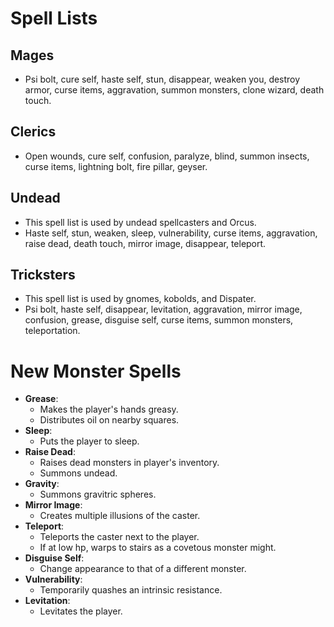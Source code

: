 # Spell Lists
## Mages
- Psi bolt, cure self, haste self, stun, disappear, weaken you, destroy armor, curse items, aggravation, summon monsters, clone wizard, death touch.

## Clerics
- Open wounds, cure self, confusion, paralyze, blind, summon insects, curse items, lightning bolt, fire pillar, geyser.

## Undead
- This spell list is used by undead spellcasters and Orcus.
- Haste self, stun, weaken, sleep, vulnerability, curse items, aggravation, raise dead, death touch, mirror image, disappear, teleport.

## Tricksters
- This spell list is used by gnomes, kobolds, and Dispater.
- Psi bolt, haste self, disappear, levitation, aggravation, mirror image, confusion, grease, disguise self, curse items, summon monsters, teleportation.

# New Monster Spells
- **Grease**:
  - Makes the player's hands greasy.
  - Distributes oil on nearby squares.
- **Sleep**:
  - Puts the player to sleep.
- **Raise Dead**:
  - Raises dead monsters in player's inventory.
  - Summons undead.
- **Gravity**:
  - Summons gravitric spheres.
- **Mirror Image**:
  - Creates multiple illusions of the caster.
- **Teleport**:
  - Teleports the caster next to the player.
  - If at low hp, warps to stairs as a covetous monster might.
- **Disguise Self**:
  - Change appearance to that of a different monster.
- **Vulnerability**:
  - Temporarily quashes an intrinsic resistance.
- **Levitation**:
  - Levitates the player.
